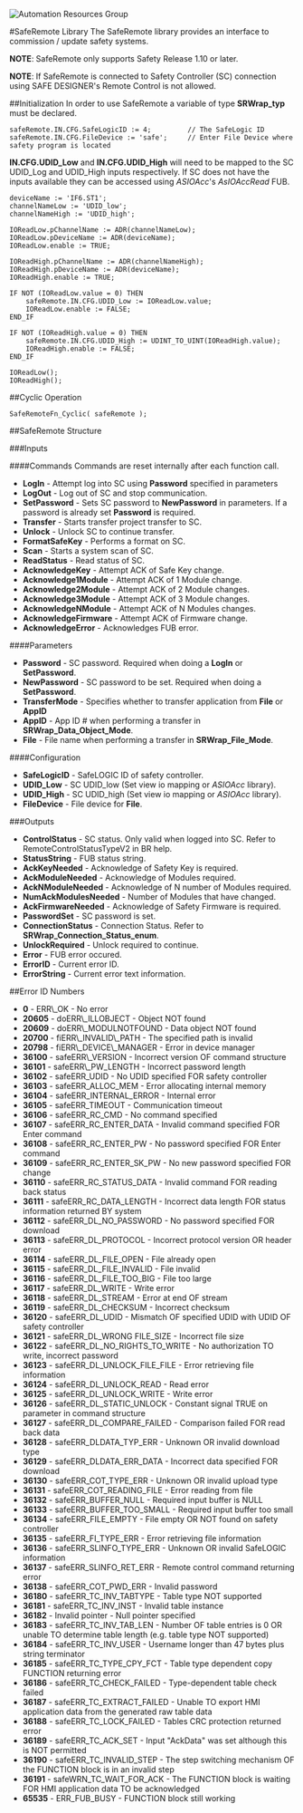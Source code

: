 ![Automation Resources Group](http://automationresourcesgroup.s3.amazonaws.com/ARGLogos/arg-logo-245.png)

#SafeRemote Library
The SafeRemote library provides an interface to commission / update safety systems. 

**NOTE**: SafeRemote only supports Safety Release 1.10 or later.

**NOTE**: If SafeRemote is connected to Safety Controller (SC) connection using SAFE DESIGNER's Remote Control is not allowed. 

##Initialization
In order to use SafeRemote a variable of type **SRWrap_typ** must be declared.	

	safeRemote.IN.CFG.SafeLogicID := 4; 		// The SafeLogic ID
	safeRemote.IN.CFG.FileDevice := 'safe'; 	// Enter File Device where safety program is located

**IN.CFG.UDID\_Low** and **IN.CFG.UDID\_High** will need to be mapped to the SC UDID\_Log and UDID\_High inputs respectively. If SC does not have the inputs available they can be accessed using *ASIOAcc*'s *AsIOAccRead* FUB.

	deviceName := 'IF6.ST1';
	channelNameLow := 'UDID_low';
	channelNameHigh := 'UDID_high';
	
	IOReadLow.pChannelName := ADR(channelNameLow);
	IOReadLow.pDeviceName := ADR(deviceName);
	IOReadLow.enable := TRUE;
	
	IOReadHigh.pChannelName := ADR(channelNameHigh);
	IOReadHigh.pDeviceName := ADR(deviceName);
	IOReadHigh.enable := TRUE;

	IF NOT (IOReadLow.value = 0) THEN
		safeRemote.IN.CFG.UDID_Low := IOReadLow.value;
		IOReadLow.enable := FALSE;
	END_IF
	
	IF NOT (IOReadHigh.value = 0) THEN
		safeRemote.IN.CFG.UDID_High := UDINT_TO_UINT(IOReadHigh.value);
		IOReadHigh.enable := FALSE;
	END_IF

	IOReadLow();
	IOReadHigh();

##Cyclic Operation

	SafeRemoteFn_Cyclic( safeRemote );

##SafeRemote Structure

###Inputs

####Commands
Commands are reset internally after each function call. 

- **LogIn** - Attempt log into SC using **Password** specified in parameters 
- **LogOut** - Log out of SC and stop communication.
- **SetPassword** - Sets SC password to **NewPassword** in parameters. If a password is already set **Password** is required. 
- **Transfer** - Starts transfer project transfer to SC.
- **Unlock** - Unlock SC to continue transfer. 
- **FormatSafeKey** - Performs a format on SC.
- **Scan** - Starts a system scan of SC.
- **ReadStatus** - Read status of SC.
- **AcknowledgeKey** - Attempt ACK of Safe Key change.
- **Acknowledge1Module** - Attempt ACK of 1 Module change.
- **Acknowledge2Module** - Attempt ACK of 2 Module changes.
- **Acknowledge3Module** - Attempt ACK of 3 Module changes.
- **AcknowledgeNModule** - Attempt ACK of N Modules changes.
- **AcknowledgeFirmware** - Attempt ACK of Firmware change.
- **AcknowledgeError** - Acknowledges FUB error.

####Parameters
- **Password** - SC password. Required when doing a **LogIn** or **SetPassword**.
- **NewPassword** - SC password to be set. Required when doing a **SetPassword**.
- **TransferMode** - Specifies whether to transfer application from **File** or **AppID**
- **AppID** - App ID # when performing a transfer in **SRWrap_Data_Object_Mode**.
- **File** - File name when performing a transfer in **SRWrap_File_Mode**.

####Configuration
- **SafeLogicID** - SafeLOGIC ID of safety controller.
- **UDID\_Low** - SC UDID_low (Set view io mapping or *ASIOAcc* library).
- **UDID\_High** - SC UDID_high (Set view io mapping or *ASIOAcc* library).
- **FileDevice** - File device for **File**.

###Outputs
- **ControlStatus** - SC status. Only valid when logged into SC. Refer to RemoteControlStatusTypeV2 in BR help.
- **StatusString** - FUB status string.
- **AckKeyNeeded** - Acknowledge of Safety Key is required.
- **AckModuleNeeded** - Acknowledge of Modules required.
- **AckNModuleNeeded** - Acknowledge of N number of Modules required.
- **NumAckModulesNeeded** - Number of Modules that have changed.
- **AckFirmwareNeeded** - Acknowledge of Safety Firmware is required.
- **PasswordSet** - SC password is set.
- **ConnectionStatus** - Connection Status. Refer to **SRWrap\_Connection\_Status\_enum**.
- **UnlockRequired** - Unlock required to continue.
- **Error** - FUB error occured.
- **ErrorID** - Current error ID.
- **ErrorString** - Current error text information.

##Error ID Numbers
- **0** - ERR\\_OK - No error
- **20605** - doERR\\_ILLOBJECT - Object NOT found
- **20609** - doERR\\_MODULNOTFOUND - Data object NOT found
- **20700** - fiERR\\_INVALID\\_PATH  - The specified path is invalid
- **20798** - fiERR\\_DEVICE\\_MANAGER - Error in device manager
- **36100** - safeERR\\_VERSION - Incorrect version OF command structure
- **36101** - safeERR\\_PW\_LENGTH - Incorrect password length
- **36102** - safeERR\_UDID - No UDID specified FOR safety controller
- **36103** - safeERR\_ALLOC\_MEM - Error allocating internal memory
- **36104** - safeERR\_INTERNAL\_ERROR - Internal error
- **36105** - safeERR\_TIMEOUT - Communication timeout
- **36106** - safeERR\_RC\_CMD - No command specified
- **36107** - safeERR\_RC\_ENTER\_DATA - Invalid command specified FOR Enter command
- **36108** - safeERR\_RC\_ENTER\_PW - No password specified FOR Enter command
- **36109** - safeERR\_RC\_ENTER\_SK\_PW - No new password specified FOR change
- **36110** - safeERR\_RC\_STATUS\_DATA - Invalid command FOR reading back status
- **36111** - safeERR\_RC\_DATA\_LENGTH - Incorrect data length FOR status information returned BY system
- **36112** - safeERR\_DL\_NO\_PASSWORD - No password specified FOR download
- **36113** - safeERR\_DL\_PROTOCOL - Incorrect protocol version OR header error
- **36114** - safeERR\_DL\_FILE\_OPEN - File already open
- **36115** - safeERR\_DL\_FILE\_INVALID - File invalid
- **36116** - safeERR\_DL\_FILE\_TOO\_BIG - File too large
- **36117** - safeERR\_DL\_WRITE - Write error
- **36118** - safeERR\_DL\_STREAM - Error at end OF stream
- **36119** - safeERR\_DL\_CHECKSUM - Incorrect checksum
- **36120** - safeERR\_DL\_UDID - Mismatch OF specified UDID with UDID OF safety controller
- **36121** - safeERR\_DL\_WRONG FILE\_SIZE - Incorrect file size
- **36122** - safeERR\_DL\_NO\_RIGHTS\_TO\_WRITE - No authorization TO write, incorrect password
- **36123** - safeERR\_DL\_UNLOCK\_FILE\_FILE - Error retrieving file information
- **36124** - safeERR\_DL\_UNLOCK\_READ - Read error
- **36125** - safeERR\_DL\_UNLOCK\_WRITE - Write error
- **36126** - safeERR\_DL\_STATIC\_UNLOCK - Constant signal TRUE on parameter in command structure
- **36127** - safeERR\_DL\_COMPARE\_FAILED - Comparison failed FOR read back data
- **36128** - safeERR\_DLDATA\_TYP\_ERR - Unknown OR invalid download type
- **36129** - safeERR\_DLDATA\_ERR\_DATA - Incorrect data specified FOR download
- **36130** - safeERR\_COT\_TYPE\_ERR - Unknown OR invalid upload type
- **36131** - safeERR\_COT\_READING\_FILE - Error reading from file
- **36132** - safeERR\_BUFFER\_NULL - Required input buffer is NULL
- **36133** - safeERR\_BUFFER\_TOO\_SMALL - Required input buffer too small
- **36134** - safeERR\_FILE\_EMPTY - File empty OR NOT found on safety controller
- **36135** - safeERR\_FI\_TYPE\_ERR - Error retrieving file information
- **36136** - safeERR\_SLINFO\_TYPE\_ERR - Unknown OR invalid SafeLOGIC information
- **36137** - safeERR\_SLINFO\_RET\_ERR - Remote control command returning error
- **36138** - safeERR\_COT\_PWD\_ERR - Invalid password
- **36180** - safeERR\_TC\_INV\_TABTYPE - Table type NOT supported
- **36181** - safeERR\_TC\_INV\_INST - Invalid table instance
- **36182** - Invalid pointer - Null pointer specified
- **36183** - safeERR\_TC\_INV\_TAB\_LEN - Number OF table entries is 0 OR unable TO determine table length (e.g. table type NOT supported)
- **36184** - safeERR\_TC\_INV\_USER - Username longer than 47 bytes plus string terminator
- **36185** - safeERR\_TC\_TYPE\_CPY\_FCT - Table type dependent copy FUNCTION returning error
- **36186** - safeERR\_TC\_CHECK\_FAILED - Type-dependent table check failed
- **36187** - safeERR\_TC\_EXTRACT\_FAILED - Unable TO export HMI application data from the generated raw table data
- **36188** - safeERR\_TC\_LOCK\_FAILED - Tables CRC protection returned error
- **36189** - safeERR\_TC\_ACK\_SET - Input "AckData" was set although this is NOT permitted
- **36190** - safeERR\_TC\_INVALID\_STEP - The step switching mechanism OF the FUNCTION block is in an invalid step
- **36191** - safeWRN\_TC\_WAIT\_FOR\_ACK - The FUNCTION block is waiting FOR HMI application data TO be acknowledged
- **65535** - ERR\_FUB\_BUSY - FUNCTION block still working